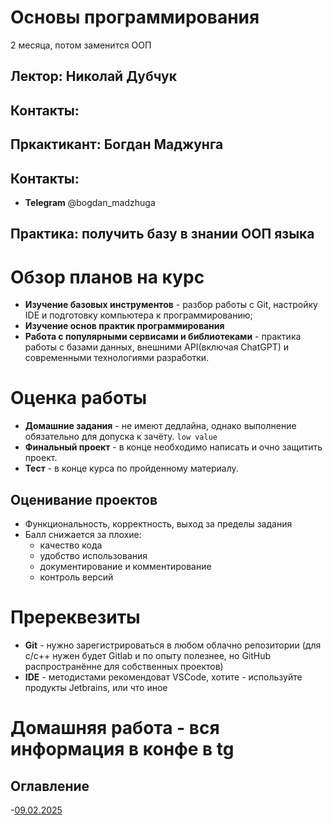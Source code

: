 # Основы программирования
2 месяца, потом заменится ООП

## Лектор: Николай Дубчук
## Контакты:

## Пркактикант: Богдан Маджунга
## Контакты:
* **Telegram** @bogdan_madzhuga

## Практика: получить базу в знании ООП языка

# Обзор планов на курс
   * **Изучение базовых инструментов** - разбор работы с Git, настройку IDE и подготовку компьютера к программированию;
   * **Изучение основ практик программирования**
   * **Работа с популярными сервисами и библиотеками** - практика работы с базами данных, внешними API(включая ChatGPT) и современными технологиями разработки.

# Оценка работы
   * **Домашние задания** - не имеют дедлайна, однако выполнение обязательно для допуска к зачёту. `low value`
   * **Финальный проект** - в конце необходимо написать и очно защитить проект.
   * **Тест** - в конце курса по пройденному материалу.

 ## Оценивание проектов
- Функциональность, корректность, выход за пределы задания
- Балл снижается за плохие:
   - качество кода
   - удобство использования
   - документирование и комментирование
   - контроль версий

# Пререквезиты
   * **Git** - нужно зарегистрироваться в любом облачно репозитории (для c/c++ нужен будет Gitlab и по опыту полезнее, но GitHub распространённе для собственных проектов)
   * **IDE** - методистами рекомендоват VSCode, хотите - используйте продукты Jetbrains, или что иное

# Домашняя работа - вся информация в конфе в tg

## Оглавление
-[09.02.2025](./09.02.2025-Лекция%20первая.md)
